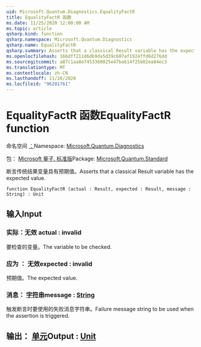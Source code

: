 ```yaml
---
uid: Microsoft.Quantum.Diagnostics.EqualityFactR
title: EqualityFactR 函数
ms.date: 11/25/2020 12:00:00 AM
ms.topic: article
qsharp.kind: function
qsharp.namespace: Microsoft.Quantum.Diagnostics
qsharp.name: EqualityFactR
qsharp.summary: Asserts that a classical Result variable has the expected value.
ms.openlocfilehash: 166dff211d6db9da5d39c607af1924ffd6d276dd
ms.sourcegitcommit: a87c1aa8e7453360025e47ba614f25b02ea84ec3
ms.translationtype: MT
ms.contentlocale: zh-CN
ms.lasthandoff: 11/26/2020
ms.locfileid: "96201761"
---
```

# <a name="equalityfactr-function"></a><span data-ttu-id="6e048-102">EqualityFactR 函数</span><span class="sxs-lookup"><span data-stu-id="6e048-102">EqualityFactR function</span></span>

<span data-ttu-id="6e048-103">命名空间 [：](xref:Microsoft.Quantum.Diagnostics)</span><span class="sxs-lookup"><span data-stu-id="6e048-103">Namespace: [Microsoft.Quantum.Diagnostics](xref:Microsoft.Quantum.Diagnostics)</span></span>

<span data-ttu-id="6e048-104">包： [Microsoft 量子. 标准版](https://nuget.org/packages/Microsoft.Quantum.Standard)</span><span class="sxs-lookup"><span data-stu-id="6e048-104">Package: [Microsoft.Quantum.Standard](https://nuget.org/packages/Microsoft.Quantum.Standard)</span></span>


<span data-ttu-id="6e048-105">断言传统结果变量具有预期值。</span><span class="sxs-lookup"><span data-stu-id="6e048-105">Asserts that a classical Result variable has the expected value.</span></span>

```qsharp
function EqualityFactR (actual : Result, expected : Result, message : String) : Unit
```


## <a name="input"></a><span data-ttu-id="6e048-106">输入</span><span class="sxs-lookup"><span data-stu-id="6e048-106">Input</span></span>

### <a name="actual--__invalidresult__"></a><span data-ttu-id="6e048-107">实际：__无效 <Result>__</span><span class="sxs-lookup"><span data-stu-id="6e048-107">actual : __invalid<Result>__</span></span>

<span data-ttu-id="6e048-108">要检查的变量。</span><span class="sxs-lookup"><span data-stu-id="6e048-108">The variable to be checked.</span></span>


### <a name="expected--__invalidresult__"></a><span data-ttu-id="6e048-109">应为 __： <Result> 无效__</span><span class="sxs-lookup"><span data-stu-id="6e048-109">expected : __invalid<Result>__</span></span>

<span data-ttu-id="6e048-110">预期值。</span><span class="sxs-lookup"><span data-stu-id="6e048-110">The expected value.</span></span>


### <a name="message--string"></a><span data-ttu-id="6e048-111">消息： [字符串](xref:microsoft.quantum.lang-ref.string)</span><span class="sxs-lookup"><span data-stu-id="6e048-111">message : [String](xref:microsoft.quantum.lang-ref.string)</span></span>

<span data-ttu-id="6e048-112">触发断言时要使用的失败消息字符串。</span><span class="sxs-lookup"><span data-stu-id="6e048-112">Failure message string to be used when the assertion is triggered.</span></span>



## <a name="output--unit"></a><span data-ttu-id="6e048-113">输出： [单元](xref:microsoft.quantum.lang-ref.unit)</span><span class="sxs-lookup"><span data-stu-id="6e048-113">Output : [Unit](xref:microsoft.quantum.lang-ref.unit)</span></span>


